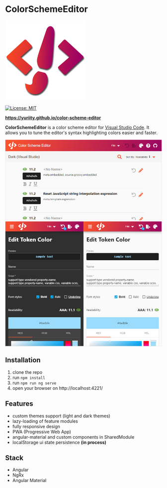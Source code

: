 # ColorSchemeEditor

![application logo](https://raw.githubusercontent.com/yuriity/color-scheme-editor/master/meta-assets/logo.png)

[![License: MIT](https://img.shields.io/badge/License-MIT-blue.svg)](https://opensource.org/licenses/MIT)

**<https://yuriity.github.io/color-scheme-editor>**

**ColorSchemeEditor** is a color scheme editor for [Visual Studio Code](https://code.visualstudio.com). It allows you to tune the editor's syntax highlighting colors easier and faster.

![application logo](https://raw.githubusercontent.com/yuriity/color-scheme-editor/master/meta-assets/cse-screen1.jpg)
![application logo](https://raw.githubusercontent.com/yuriity/color-scheme-editor/master/meta-assets/cse-screens.jpg)

## Installation

1. clone the repo
2. run `npm install`
3. run `npm run ng serve`
4. open your browser on http://localhost:4221/

## Features

- custom themes support (light and dark themes)
- lazy-loading of feature modules
- fully responsive design
- PWA (Progressive Web App)
- angular-material and custom components in SharedModule
- localStorage ui state persistence **(in process)**

## Stack

- Angular
- NgRx
- Angular Material
